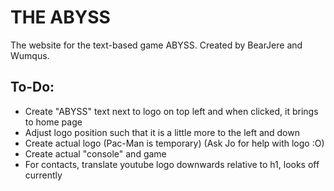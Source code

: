 # THE ABYSS
The website for the text-based game ABYSS. Created by BearJere and Wumqus.

## To-Do:

* Create "ABYSS" text next to logo on top left and when clicked, it brings to home page
* Adjust logo position such that it is a little more to the left and down
* Create actual logo (Pac-Man is temporary) (Ask Jo for help with logo :O)
* Create actual "console" and game
* For contacts, translate youtube logo downwards relative to h1, looks off currently